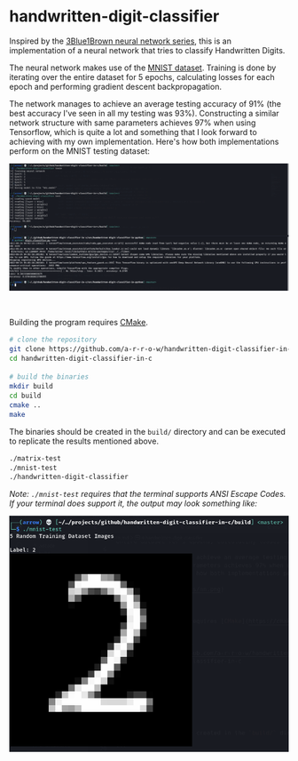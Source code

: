 # handwritten-digit-classifier

Inspired by the [3Blue1Brown neural network series](https://youtube.com/playlist?list=PLZHQObOWTQDNU6R1_67000Dx_ZCJB-3pi), this is an implementation of a neural network that tries to classify Handwritten Digits.

The neural network makes use of the [MNIST dataset](https://www.kaggle.com/datasets/oddrationale/mnist-in-csv). Training is done by iterating over the entire dataset for 5 epochs, calculating losses for each epoch and performing gradient descent backpropagation.

The network manages to achieve an average testing accuracy of 91% (the best accuracy I've seen in all my testing was 93%). Constructing a similar network structure with same parameters achieves 97% when using Tensorflow, which is quite a lot and something that I look forward to achieving with my own implementation. Here's how both implementations perform on the MNIST testing dataset:

![nn-performance](./res/nn.png)

<br />

Building the program requires [CMake](https://cmake.org/).

```bash
# clone the repository
git clone https://github.com/a-r-r-o-w/handwritten-digit-classifier-in-c
cd handwritten-digit-classifier-in-c

# build the binaries
mkdir build
cd build
cmake ..
make
```

The binaries should be created in the `build/` directory and can be executed to replicate the results mentioned above.

```bash
./matrix-test
./mnist-test
./handwritten-digit-classifier
```

_Note: `./mnist-test` requires that the terminal supports ANSI Escape Codes. If your terminal does support it, the output may look something like:_

![mnist-test.png](./res/mnist-test.png)
